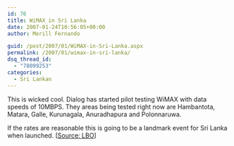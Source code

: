 ```yaml
---
id: 76
title: WiMAX in Sri Lanka
date: 2007-01-24T10:56:05+00:00
author: Merill Fernando

guid: /post/2007/01/WiMAX-in-Sri-Lanka.aspx
permalink: /2007/01/wimax-in-sri-lanka/
dsq_thread_id:
  - "78099253"
categories:
  - Sri Lankan
---
```

<p>This is wicked cool. Dialog has started pilot testing WiMAX with data speeds of 10MBPS. They&nbsp;areas being tested right now are Hambantota, Matara, Galle, Kurunagala, Anuradhapura and Polonnaruwa.</p>
<p>If the rates are reasonable this is going to be a landmark event for Sri Lanka when launched. [<a href="http://www.lbo.lk/fullstory.php?newsID=470128768&amp;no_view=1&amp;SEARCH_TERM=5">Source: LBO</a>]</p>